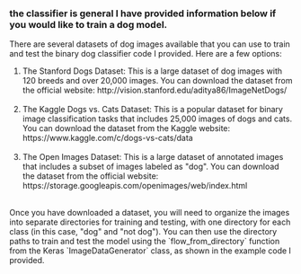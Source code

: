 ### the classifier is general I have provided information below if you would like to train a dog model.

There are several datasets of dog images available that you can use to train and test the binary dog classifier code I provided. Here are a few options:
<ol>
  <li>The Stanford Dogs Dataset: This is a large dataset of dog images with 120 breeds and over 20,000 images. You can download the dataset from the official website: http://vision.stanford.edu/aditya86/ImageNetDogs/</li>
<br>
  <li>The Kaggle Dogs vs. Cats Dataset: This is a popular dataset for binary image classification tasks that includes 25,000 images of dogs and cats. You can download the dataset from the Kaggle website: https://www.kaggle.com/c/dogs-vs-cats/data</li>
<br>
  <li>The Open Images Dataset: This is a large dataset of annotated images that includes a subset of images labeled as "dog". You can download the dataset from the official website: https://storage.googleapis.com/openimages/web/index.html</li>
<br>
</ol>
Once you have downloaded a dataset, you will need to organize the images into separate directories for training and testing, with one directory for each class (in this case, "dog" and "not dog"). You can then use the directory paths to train and test the model using the `flow_from_directory` function from the Keras `ImageDataGenerator` class, as shown in the example code I provided.
